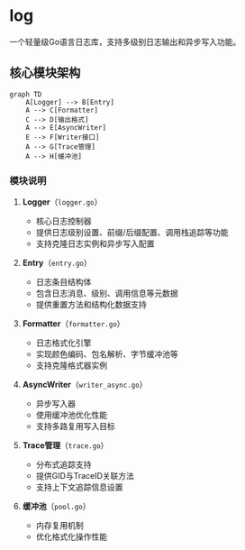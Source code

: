 # log

一个轻量级Go语言日志库，支持多级别日志输出和异步写入功能。

## 核心模块架构

```mermaid
graph TD
    A[Logger] --> B[Entry]
    A --> C[Formatter]
    C --> D[输出格式]
    A --> E[AsyncWriter]
    E --> F[Writer接口]
    A --> G[Trace管理]
    A --> H[缓冲池]
```

### 模块说明
1. **Logger**（`logger.go`）
   - 核心日志控制器
   - 提供日志级别设置、前缀/后缀配置、调用栈追踪等功能
   - 支持克隆日志实例和异步写入配置

2. **Entry**（`entry.go`）
   - 日志条目结构体
   - 包含日志消息、级别、调用信息等元数据
   - 提供重置方法和结构化数据支持

3. **Formatter**（`formatter.go`）
   - 日志格式化引擎
   - 实现颜色编码、包名解析、字节缓冲池等
   - 支持克隆格式器实例

4. **AsyncWriter**（`writer_async.go`）
   - 异步写入器
   - 使用缓冲池优化性能
   - 支持多路复用写入目标

5. **Trace管理**（`trace.go`）
   - 分布式追踪支持
   - 提供GID与TraceID关联方法
   - 支持上下文追踪信息设置

6. **缓冲池**（`pool.go`）
   - 内存复用机制
   - 优化格式化操作性能
